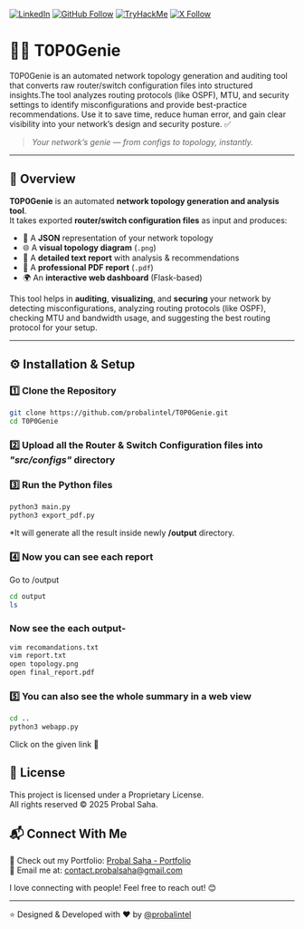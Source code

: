 [![LinkedIn](https://img.shields.io/badge/-LinkedIn-blue?style=for-the-badge&logo=linkedin)](https://linkedin.com/in/probalsaha404)
[![GitHub Follow](https://img.shields.io/github/followers/probalintel?label=Follow&style=for-the-badge&logo=github)](https://github.com/probalintel)
[![TryHackMe](https://img.shields.io/badge/TryHackMe-Profile-black?style=for-the-badge&logo=tryhackme&logoColor=white)](https://tryhackme.com/p/ProbalSecOps)
[![X Follow](https://img.shields.io/badge/Follow%20on-X-blue?style=for-the-badge&logo=twitter&logoColor=white)](https://x.com/contact_probal)

# 🧞‍♂️ T0P0Genie  
T0P0Genie is an automated network topology generation and auditing tool that converts raw router/switch configuration files into structured insights.The tool analyzes routing protocols (like OSPF), MTU, and security settings to identify misconfigurations and provide best-practice recommendations.
Use it to save time, reduce human error, and gain clear visibility into your network’s design and security posture. ✅

> *Your network’s genie — from configs to topology, instantly.*  

---

## 🔹 Overview  
**T0P0Genie** is an automated **network topology generation and analysis tool**.  
It takes exported **router/switch configuration files** as input and produces:  

- 📌 A **JSON** representation of your network topology  
- 🌐 A **visual topology diagram** (`.png`)  
- 📝 A **detailed text report** with analysis & recommendations  
- 📑 A **professional PDF report** (`.pdf`)  
- 🌍 An **interactive web dashboard** (Flask-based)  

This tool helps in **auditing**, **visualizing**, and **securing** your network by detecting misconfigurations, analyzing routing protocols (like OSPF), checking MTU and bandwidth usage, and suggesting the best routing protocol for your setup.  

---

## ⚙️ Installation & Setup  

### 1️⃣ Clone the Repository  
```bash
git clone https://github.com/probalintel/T0P0Genie.git
cd T0P0Genie
```
### 2️⃣ Upload all the Router & Switch Configuration files into *"src/configs"* directory 
### 3️⃣ Run the Python files
```bash
python3 main.py
python3 export_pdf.py
```
*It will generate all the result inside newly **/output** directory.
### 4️⃣ Now you can see each report 
Go to /output
```bash
cd output
ls
```
### Now see the each output-
```bash
vim recomandations.txt
vim report.txt
open topology.png
open final_report.pdf
```
### 5️⃣ You can also see the whole summary in a web view
```bash
cd ..
python3 webapp.py
```
Click on the given link 🔗

## 📄 License
This project is licensed under a Proprietary License.  
All rights reserved © 2025 Probal Saha.


## 📬 Connect With Me

🚀 Check out my Portfolio: [Probal Saha - Portfolio](https://probalintel.github.io)  
📧 Email me at: [contact.probalsaha@gmail.com](mailto:contact.probalsaha@gmail.com)

   I love connecting with people! Feel free to reach out! 😊

---

⭐ Designed & Developed with ❤ by [@probalintel](https://github.com/probalintel)
